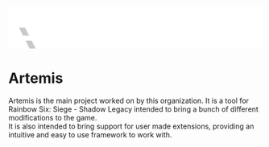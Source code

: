 ![Artemis](https://github.com/ArtemisDevGroup/Artemis-Resources/blob/main/Text/ArtemisWithLogo.png)
# Artemis
Artemis is the main project worked on by this organization. It is a tool for Rainbow Six: Siege - Shadow Legacy intended to bring a bunch of different modifications to the game.  
It is also intended to bring support for user made extensions, providing an intuitive and easy to use framework to work with.
